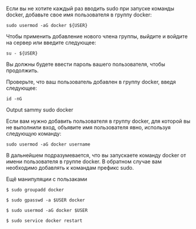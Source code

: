 Если вы не хотите каждый раз вводить sudo при запуске команды docker, добавьте свое имя пользователя в группу docker:

    sudo usermod -aG docker ${USER}

Чтобы применить добавление нового члена группы, выйдите и войдите на сервер или введите следующее:

    su - ${USER}

Вы должны будете ввести пароль вашего пользователя, чтобы продолжить.

Проверьте, что ваш пользователь добавлен в группу docker, введя следующее:

    id -nG

Output
sammy sudo docker

Если вам нужно добавить пользователя в группу docker, для которой вы не выполнили вход, объявите имя пользователя явно, используя следующую команду:

    sudo usermod -aG docker username

В дальнейшем подразумевается, что вы запускаете команду docker от имени пользователя в группе docker. В обратном случае вам необходимо добавлять к командам префикс sudo.


Ещё манипуляции с пользаками 

    $ sudo groupadd docker
   
    $ sudo gpasswd -a $USER docker
    
    $ sudo usermod -aG docker $USER
    
    $ sudo service docker restart
    
